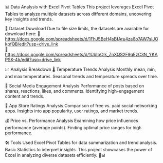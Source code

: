 📊 Data Analysis with Excel Pivot Tables
This project leverages Excel Pivot Tables to analyze multiple datasets across different domains, uncovering key insights and trends.

📂 Dataset Download
Due to file size limits, the datasets are available for download here:
🔗 https://docs.google.com/spreadsheets/d/1FhJ5BeH4sBfAru4za6o7AW7sIJOkpfQB/edit?usp=drive_link  
🔗 https://docs.google.com/spreadsheets/d/1UbIbOIk_ZnXQS2F9qEzC3N_YKAPSK-4b/edit?usp=drive_link


📈 Analysis Breakdown
🌡️ Temperature Trends Analysis
Monthly mean, min, and max temperatures.
Seasonal trends and temperature spreads over time.

📣 Social Media Engagement Analysis
Performance of posts based on shares, reactions, likes, and comments.
Identifying high-engagement content and trends.

📱 App Store Ratings Analysis
Comparison of free vs. paid social networking apps.
Insights into app popularity, user ratings, and market trends.

💰 Price vs. Performance Analysis
Examining how price influences performance (average points).
Finding optimal price ranges for high performance.

🛠️ Tools Used
Excel Pivot Tables for data summarization and trend analysis.
Basic Statistics to interpret insights.
This project showcases the power of Excel in analyzing diverse datasets efficiently. 🚀📊
